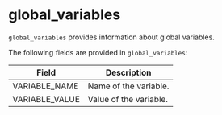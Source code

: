 ---
---

# global_variables

`global_variables` provides information about global variables.

The following fields are provided in `global_variables`:

| **Field**      | **Description**        |
| -------------- | ---------------------- |
| VARIABLE_NAME  | Name of the variable.  |
| VARIABLE_VALUE | Value of the variable. |
